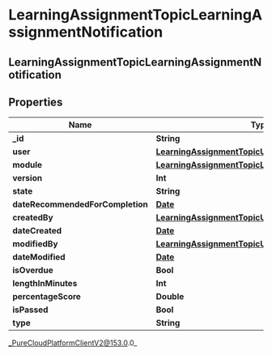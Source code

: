# LearningAssignmentTopicLearningAssignmentNotification

## LearningAssignmentTopicLearningAssignmentNotification

## Properties

|Name | Type | Description | Notes|
|------------ | ------------- | ------------- | -------------|
| **_id** | **String** |  | [optional] |
| **user** | [**LearningAssignmentTopicUserReference**](LearningAssignmentTopicUserReference) |  | [optional] |
| **module** | [**LearningAssignmentTopicLearningModuleReference**](LearningAssignmentTopicLearningModuleReference) |  | [optional] |
| **version** | **Int** |  | [optional] |
| **state** | **String** |  | [optional] |
| **dateRecommendedForCompletion** | [**Date**](Date) |  | [optional] |
| **createdBy** | [**LearningAssignmentTopicUserReference**](LearningAssignmentTopicUserReference) |  | [optional] |
| **dateCreated** | [**Date**](Date) |  | [optional] |
| **modifiedBy** | [**LearningAssignmentTopicUserReference**](LearningAssignmentTopicUserReference) |  | [optional] |
| **dateModified** | [**Date**](Date) |  | [optional] |
| **isOverdue** | **Bool** |  | [optional] |
| **lengthInMinutes** | **Int** |  | [optional] |
| **percentageScore** | **Double** |  | [optional] |
| **isPassed** | **Bool** |  | [optional] |
| **type** | **String** |  | [optional] |



_PureCloudPlatformClientV2@153.0.0_
